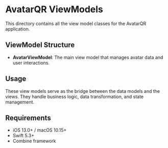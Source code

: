 # AvatarQR ViewModels

This directory contains all the view model classes for the AvatarQR application.

## ViewModel Structure

- **AvatarViewModel**: The main view model that manages avatar data and user interactions.

## Usage

These view models serve as the bridge between the data models and the views. They handle business logic, data transformation, and state management.

## Requirements

- iOS 13.0+ / macOS 10.15+
- Swift 5.3+
- Combine framework 
